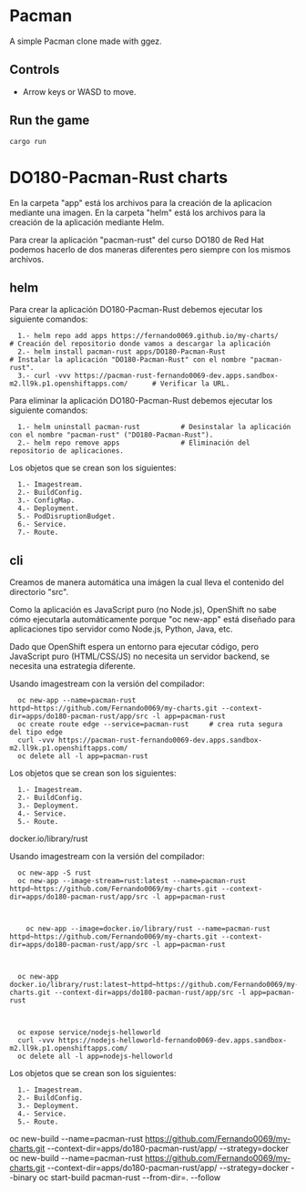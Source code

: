 # Pacman

A simple Pacman clone made with ggez.

## Controls

- Arrow keys or WASD to move.

## Run the game

```
cargo run
```










# DO180-Pacman-Rust charts

En la carpeta "app" está los archivos para la creación de la aplicacion mediante una imagen.
En la carpeta "helm" está los archivos para la creación de la aplicación mediante Helm.

Para crear la aplicación "pacman-rust" del curso DO180 de Red Hat podemos hacerlo de dos maneras diferentes pero siempre con los mismos archivos.

## helm

Para crear la aplicación DO180-Pacman-Rust debemos ejecutar los siguiente comandos:
```
  1.- helm repo add apps https://fernando0069.github.io/my-charts/                                   # Creación del repositorio donde vamos a descargar la aplicación
  2.- helm install pacman-rust apps/DO180-Pacman-Rust                                                # Instalar la aplicación "DO180-Pacman-Rust" con el nombre "pacman-rust".
  3.- curl -vvv https://pacman-rust-fernando0069-dev.apps.sandbox-m2.ll9k.p1.openshiftapps.com/      # Verificar la URL. 
```

Para eliminar la aplicación DO180-Pacman-Rust debemos ejecutar los siguiente comandos:
```
  1.- helm uninstall pacman-rust          # Desinstalar la aplicación con el nombre "pacman-rust" ("DO180-Pacman-Rust").
  2.- helm repo remove apps               # Eliminación del repositorio de aplicaciones.
```

Los objetos que se crean son los siguientes:
```
  1.- Imagestream.
  2.- BuildConfig.
  3.- ConfigMap.
  4.- Deployment.
  5.- PodDisruptionBudget.
  6.- Service.
  7.- Route.
```


## cli

Creamos de manera automática una imágen la cual lleva el contenido del directorio "src".

Como la aplicación es JavaScript puro (no Node.js), OpenShift no sabe cómo ejecutarla automáticamente porque "oc new-app" está diseñado para aplicaciones tipo servidor como Node.js, Python, Java, etc.

Dado que OpenShift espera un entorno para ejecutar código, pero JavaScript puro (HTML/CSS/JS) no necesita un servidor backend, se necesita una estrategia diferente.

Usando imagestream con la versión del compilador:
```
  oc new-app --name=pacman-rust httpd~https://github.com/Fernando0069/my-charts.git --context-dir=apps/do180-pacman-rust/app/src -l app=pacman-rust
  oc create route edge --service=pacman-rust     # crea ruta segura del tipo edge
  curl -vvv https://pacman-rust-fernando0069-dev.apps.sandbox-m2.ll9k.p1.openshiftapps.com/
  oc delete all -l app=pacman-rust
```

Los objetos que se crean son los siguientes:
```
  1.- Imagestream.
  2.- BuildConfig.
  3.- Deployment.
  4.- Service.
  5.- Route.
```





docker.io/library/rust





Usando imagestream con la versión del compilador:
```
  oc new-app -S rust
  oc new-app --image-stream=rust:latest --name=pacman-rust httpd~https://github.com/Fernando0069/my-charts.git --context-dir=apps/do180-pacman-rust/app/src -l app=pacman-rust



    oc new-app --image=docker.io/library/rust --name=pacman-rust httpd~https://github.com/Fernando0069/my-charts.git --context-dir=apps/do180-pacman-rust/app/src -l app=pacman-rust



  oc new-app docker.io/library/rust:latest~httpd~https://github.com/Fernando0069/my-charts.git --context-dir=apps/do180-pacman-rust/app/src -l app=pacman-rust



  oc expose service/nodejs-helloworld
  curl -vvv https://nodejs-helloworld-fernando0069-dev.apps.sandbox-m2.ll9k.p1.openshiftapps.com/
  oc delete all -l app=nodejs-helloworld
```
  
Los objetos que se crean son los siguientes:
```
  1.- Imagestream.
  2.- BuildConfig.
  3.- Deployment.
  4.- Service.
  5.- Route.
```











oc new-build --name=pacman-rust https://github.com/Fernando0069/my-charts.git --context-dir=apps/do180-pacman-rust/app/ --strategy=docker
  oc new-build --name=pacman-rust https://github.com/Fernando0069/my-charts.git --context-dir=apps/do180-pacman-rust/app/ --strategy=docker --binary
oc start-build pacman-rust --from-dir=. --follow


